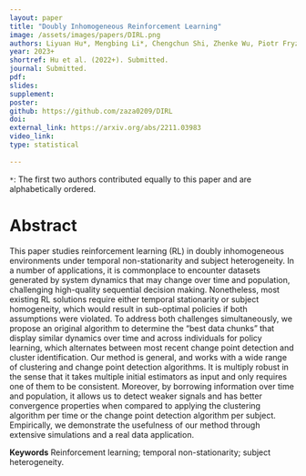 ```yaml
---
layout: paper
title: "Doubly Inhomogeneous Reinforcement Learning"
image: /assets/images/papers/DIRL.png
authors: Liyuan Hu*, Mengbing Li*, Chengchun Shi, Zhenke Wu, Piotr Fryzlewicz
year: 2023+
shortref: Hu et al. (2022+). Submitted.
journal: Submitted.
pdf: 
slides: 
supplement:
poster: 
github: https://github.com/zaza0209/DIRL
doi: 
external_link: https://arxiv.org/abs/2211.03983
video_link: 
type: statistical
 
---
```


`*`: The first two authors contributed equally to this paper and are alphabetically ordered.

# Abstract

This paper studies reinforcement learning (RL) in doubly inhomogeneous environments under temporal non-stationarity and subject heterogeneity. In a number of applications, it is commonplace to encounter datasets generated by system dynamics that may change over time and population, challenging high-quality sequential decision making. Nonetheless, most existing RL solutions require either temporal stationarity or subject homogeneity, which would result in sub-optimal policies if both assumptions were violated. To address both challenges simultaneously, we propose an original algorithm to determine the “best data chunks” that display similar dynamics over time and across individuals for policy learning, which alternates between most recent change point detection and cluster identification. Our method is general, and works with a wide range of clustering and change point detection algorithms. It is multiply robust in the sense that it takes multiple initial estimators as input and only requires one of them to be consistent. Moreover, by borrowing information over time and population, it allows us to detect weaker signals and has better convergence properties when compared to applying the clustering algorithm per time or the change point detection algorithm per subject. Empirically, we demonstrate the usefulness of our method through extensive simulations and a real data application.

**Keywords** Reinforcement learning; temporal non-stationarity; subject heterogeneity.